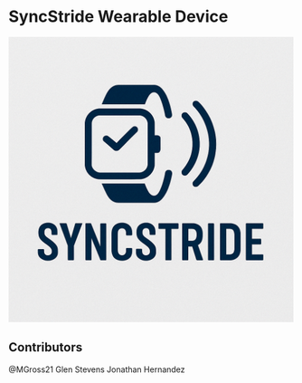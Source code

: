 # SyncStride Wearable Device

![Logo](pages/assets/syncstride_logo.png)

## Contributors

@MGross21
Glen Stevens
Jonathan Hernandez
